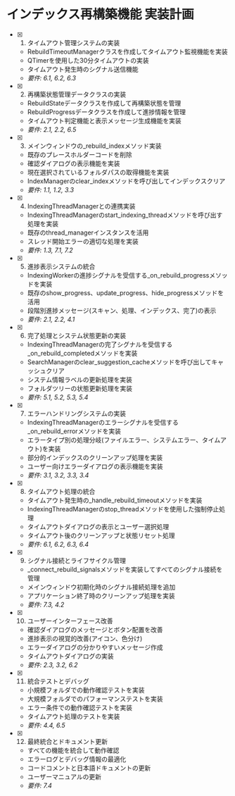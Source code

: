 # インデックス再構築機能 実装計画

- [x] 1. タイムアウト管理システムの実装
  - RebuildTimeoutManagerクラスを作成してタイムアウト監視機能を実装
  - QTimerを使用した30分タイムアウトの実装
  - タイムアウト発生時のシグナル送信機能
  - _要件: 6.1, 6.2, 6.3_

- [x] 2. 再構築状態管理データクラスの実装
  - RebuildStateデータクラスを作成して再構築状態を管理
  - RebuildProgressデータクラスを作成して進捗情報を管理
  - タイムアウト判定機能と表示メッセージ生成機能を実装
  - _要件: 2.1, 2.2, 6.5_

- [x] 3. メインウィンドウの_rebuild_indexメソッド実装
  - 既存のプレースホルダーコードを削除
  - 確認ダイアログの表示機能を実装
  - 現在選択されているフォルダパスの取得機能を実装
  - IndexManagerのclear_indexメソッドを呼び出してインデックスクリア
  - _要件: 1.1, 1.2, 3.3_

- [x] 4. IndexingThreadManagerとの連携実装
  - IndexingThreadManagerのstart_indexing_threadメソッドを呼び出す処理を実装
  - 既存のthread_managerインスタンスを活用
  - スレッド開始エラーの適切な処理を実装
  - _要件: 1.3, 7.1, 7.2_

- [x] 5. 進捗表示システムの統合
  - IndexingWorkerの進捗シグナルを受信する_on_rebuild_progressメソッドを実装
  - 既存のshow_progress、update_progress、hide_progressメソッドを活用
  - 段階別進捗メッセージ(スキャン、処理、インデックス、完了)の表示
  - _要件: 2.1, 2.2, 4.1_

- [x] 6. 完了処理とシステム状態更新の実装
  - IndexingThreadManagerの完了シグナルを受信する_on_rebuild_completedメソッドを実装
  - SearchManagerのclear_suggestion_cacheメソッドを呼び出してキャッシュクリア
  - システム情報ラベルの更新処理を実装
  - フォルダツリーの状態更新処理を実装
  - _要件: 5.1, 5.2, 5.3, 5.4_

- [x] 7. エラーハンドリングシステムの実装
  - IndexingThreadManagerのエラーシグナルを受信する_on_rebuild_errorメソッドを実装
  - エラータイプ別の処理分岐(ファイルエラー、システムエラー、タイムアウト)を実装
  - 部分的インデックスのクリーンアップ処理を実装
  - ユーザー向けエラーダイアログの表示機能を実装
  - _要件: 3.1, 3.2, 3.3, 3.4_

- [x] 8. タイムアウト処理の統合
  - タイムアウト発生時の_handle_rebuild_timeoutメソッドを実装
  - IndexingThreadManagerのstop_threadメソッドを使用した強制停止処理
  - タイムアウトダイアログの表示とユーザー選択処理
  - タイムアウト後のクリーンアップと状態リセット処理
  - _要件: 6.1, 6.2, 6.3, 6.4_

- [x] 9. シグナル接続とライフサイクル管理
  - _connect_rebuild_signalsメソッドを実装してすべてのシグナル接続を管理
  - メインウィンドウ初期化時のシグナル接続処理を追加
  - アプリケーション終了時のクリーンアップ処理を実装
  - _要件: 7.3, 4.2_

- [x] 10. ユーザーインターフェース改善
  - 確認ダイアログのメッセージとボタン配置を改善
  - 進捗表示の視覚的改善(アイコン、色分け)
  - エラーダイアログの分かりやすいメッセージ作成
  - タイムアウトダイアログの実装
  - _要件: 2.3, 3.2, 6.2_

- [x] 11. 統合テストとデバッグ
  - 小規模フォルダでの動作確認テストを実装
  - 大規模フォルダでのパフォーマンステストを実装
  - エラー条件での動作確認テストを実装
  - タイムアウト処理のテストを実装
  - _要件: 4.4, 6.5_

- [x] 12. 最終統合とドキュメント更新
  - すべての機能を統合して動作確認
  - エラーログとデバッグ情報の最適化
  - コードコメントと日本語ドキュメントの更新
  - ユーザーマニュアルの更新
  - _要件: 7.4_

